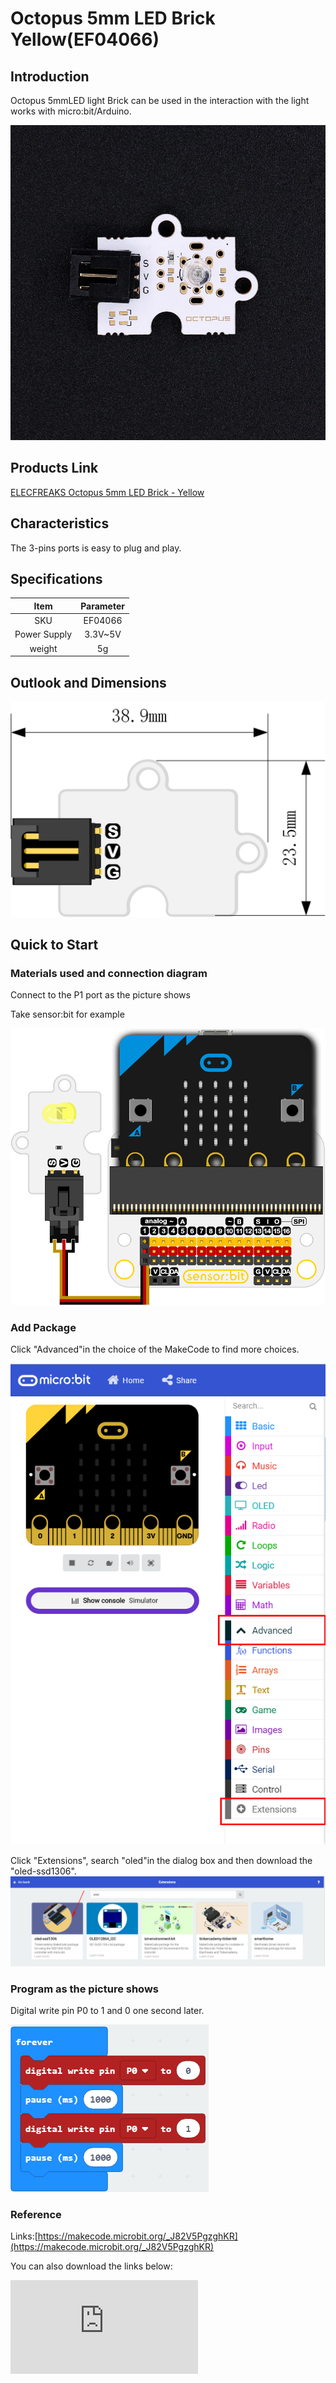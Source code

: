# Octopus 5mm LED Brick  Yellow(EF04066)

## Introduction

Octopus 5mmLED light Brick can be used in the interaction with the light works with micro:bit/Arduino.

 ![](./images/FJgPKrD.jpg)

## Products Link

[ELECFREAKS Octopus 5mm LED Brick - Yellow](https://shop.elecfreaks.com/products/elecfreaks-octopus-5mm-led-brick-yellow?_pos=1&_sid=f1c96f06a&_ss=r)

## Characteristics

  The 3-pins ports is easy to plug and play.

## Specifications


Item | Parameter
:-: | :-:
SKU|EF04066
Power Supply|3.3V~5V
weight|5g

## Outlook and Dimensions


 ![](./images/D93Zvpm.png)

## Quick to Start

### Materials used and connection diagram

Connect to the P1 port as the picture shows

Take sensor:bit for example

![](./images/fDm8yzB.png)
### Add Package

Click "Advanced"in the choice of the MakeCode to find more choices.

![](./images/smtcNoB.png)

Click "Extensions", search "oled"in the dialog box and then download the "oled-ssd1306".
![](./images/VGSLRXB.png)

### Program as the picture shows

Digital write pin P0 to 1 and 0 one second later.

![](./images/AAzv9pn.png)

### Reference

Links:[https://makecode.microbit.org/_J82V5PgzghKR](https://makecode.microbit.org/_J82V5PgzghKR)

You can also download the links below:


<div
    style={{
        position: 'relative',
        paddingBottom: '60%',
        overflow: 'hidden',
    }}
>
    <iframe
        src="https://makecode.microbit.org/_DdAU5d4kMJDh"
        frameborder="0"
        sandbox="allow-popups allow-forms allow-scripts allow-same-origin"
        style={{
            position: 'absolute',
            width: '100%',
            height: '100%',
        }}
    />
</div>


### Result

 LED flashes each second.

## Relevant Cases


## Technique Files

